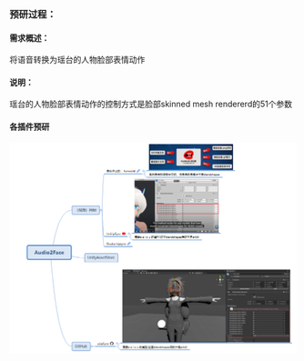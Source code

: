 ### 预研过程：  
#### 需求概述：  
将语音转换为瑶台的人物脸部表情动作  
#### 说明：
瑶台的人物脸部表情动作的控制方式是脸部skinned mesh rendererd的51个参数
#### 各插件预研
![Audio2face插件预研](/动画系统/imgs/audio2face预研.png)
